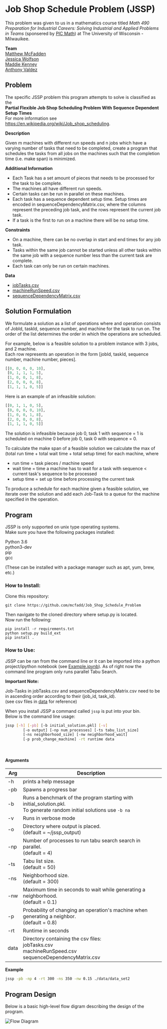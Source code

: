 # Job Shop Schedule Problem (JSSP)

This problem was given to us in a mathematics course titled *Math 490 Preparation for Industrial Careers: Solving Industrial and Applied Problems in Teams* (sponsered by [PIC Math](https://www.maa.org/programs-and-communities/professional-development/pic-math)) at The University of Wisconsin - Milwauikee.

**Team**  
[Matthew McFadden](https://github.com/mcfadd)  
[Jessica Wolfson](https://github.com/JFWolfson)  
[Maddie Kenney](https://github.com/MaddieKenney)  
[Anthony Valdez ](https://github.com/avaldez96)  

## Problem

The specific JSSP problem this program attempts to solve is classified as the  
**Partial Flexible Job Shop Scheduling Problem With Sequence Dependent Setup Times**  
For more information see https://en.wikipedia.org/wiki/Job_shop_scheduling.

**Description**

Given m machines with different run speeds and n jobs which have a varying number of tasks that need to be completed, create a program that schedules the tasks from all jobs on the machines such that the completion time (i.e. make span) is minimized.

**Additional Information**  
* Each Task has a set amount of pieces that needs to be processed for the task to be complete.
* The machines all have different run speeds.
* Certain tasks can be run in parallel on these machines.
* Each task has a sequence dependent setup time. Setup times are encoded in sequenceDependencyMatrix.csv, where the columns represent the preceding job task, and the rows represent the current job task.
* If a task is the first to run on a machine there will be no setup time.

**Constraints**  
* On a machine, there can be no overlap in start and end times for any job task.
* Tasks within the same job cannot be started unless all other tasks within the same job with a sequence number less than the current task are complete.
* Each task can only be run on certain machines.

**Data**  
* [jobTasks.csv](https://github.com/mcfadd/Job_Shop_Schedule_Problem/tree/master/data/data_set2/jobTasks.csv)
* [machineRunSpeed.csv](https://github.com/mcfadd/Job_Shop_Schedule_Problem/blob/master/data/data_set2/machineRunSpeed.csv)
* [sequenceDependencyMatrix.csv](https://github.com/mcfadd/Job_Shop_Schedule_Problem/blob/master/data/data_set2/sequenceDependencyMatrix.csv)

## Solution Formulation

We formulate a solution as a list of operations where and operation consists of JobId, taskId, sequence number, and machine for the task to run on. The order of the list determines the order in which the operations are scheduled.

For example, below is a feasible solution to a problem instance with 3 jobs, and 2 machine.  
Each row represents an operation in the form [jobId, taskId, sequence number, machine number, pieces].  

```python
[[0, 0, 0, 0, 10],
 [0, 1, 1, 1, 5],
 [1, 0, 0, 1, 8],
 [2, 0, 0, 0, 8],
 [1, 1, 1, 0, 5]]
```

Here is an example of an infeasible solution:

```python
[[0, 1, 1, 0, 5],
 [0, 0, 0, 0, 10],
 [1, 0, 0, 1, 8],
 [2, 0, 0, 0, 8],
 [1, 1, 1, 0, 5]]
```

The solution is infeasible because job 0, task 1 with sequence = 1 is scheduled on machine 0 before job 0, task 0 with sequence = 0.

To calculate the make span of a feasible solution we calculate the max of (total run time + total wait time + total setup time) for each machine, where

* run time = task pieces / machine speed
* wait time = time a machine has to wait for a task with sequence < current task's sequence to be processed 
* setup time = set up time before processing the current task


To produce a schedule for each machine given a feasible solution, we iterate over the solution and add each Job-Task to a queue for the machine specified in the operation.

## Program

JSSP is only supported on unix type operating systems.  
Make sure you have the following packages installed:

Python 3.6  
python3-dev   
pip  
gcc

(These can be installed with a package manager such as apt, yum, brew, etc.)

### How to Install:
Clone this repository:
```
git clone https://github.com/mcfadd/Job_Shop_Schedule_Problem
```
Then navigate to the cloned directory where setup.py is located.  
Now run the following:
```
pip install -r requirements.txt
python setup.py build_ext
pip install .
```

### How to Use:

JSSP can be ran from the command line or it can be imported into a python project/ipython notebook (see [Example.ipynb](https://github.com/mcfadd/Job_Shop_Schedule_Problem/blob/master/Example.ipynb)).
As of right now the command line program only runs parallel Tabu Search. 

**Important Note:**

Job-Tasks in jobTasks.csv and sequenceDependencyMatrix.csv need to be in ascending order according to their (job_id, task_id).  
(see csv files in [data](https://github.com/mcfadd/Job_Shop_Schedule_Problem/tree/master/data) for reference)


When you install JSSP a command called `jssp` is put into your bin.  
Below is the command line usage:

```bash
jssp [-h] [-pb] [-b initial_solution.pkl] [-v] 
        [-o output] [-np num_processes] [-ts tabu_list_size] 
        [-ns neighborhood_size] [-nw neighborhood_wait] 
        [-p prob_change_machine] -rt runtime data
```

<br>

#### Arguments  

| Arg | Description |
| --- | --- |
| -h | prints a help message |
| -pb | Spawns a progress bar |
| -b | Runs a benchmark of the program starting with initial_solution.pkl. <br> To generate random initial solutions use `-b na` |
| -v | Runs in verbose mode |
| -o | Directory where output is placed. <br> (default = ~/jssp_output) |
| -np | Number of processes to run tabu search search in parallel. <br> (default = 4) |
| -ts | Tabu list size. <br> (default = 50) |
| -ns | Neighborhood size. <br> (default = 300) |
| -nw | Maximum time in seconds to wait while generating a neighborhood. <br> (default = 0.1) |  
| -p |  Probability of changing an operation's machine when generating a neighbor. <br> (default = 0.8) |
| -rt | Runtime in seconds |
| data | Directory containing the csv files: <br> jobTasks.csv <br> machineRunSpeed.csv <br> sequenceDependencyMatrix.csv|  


**Example**  

```bash
jssp -pb -np 4 -rt 300 -ns 350 -nw 0.15 ./data/data_set2
```

## Program Design

Below is a basic high-level flow digram describing the design of the program.

![Flow Diagram](diagrams/Flow_Diagram.png)  

